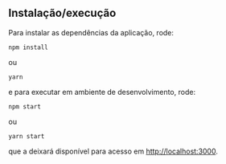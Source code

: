 ## Instalação/execução

Para instalar as dependências da aplicação, rode:

```shell
npm install
```
ou
```shell
yarn
```

e para executar em ambiente de desenvolvimento, rode:

```shell
npm start
```
ou
```shell
yarn start
```

que a deixará disponível para acesso em [http://localhost:3000](http://localhost:3000).